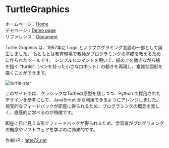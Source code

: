 # TurtleGraphics  

ホームページ：[Home](turtle.latte72.net)   
デモページ：[Demo page](turtle.latte72.net/demo.html)  
リファレンス：[Document](turtle.latte72.net/document.html) 

Turtle Graphics は、1967年に Logo というプログラミング言語の一部として誕生しました。 もともとは教育現場で教師がプログラミングの基礎を教えるために作られたツールです。 シンプルなコマンドを用いて、紙の上を動きながら絵を描く "turtle"（ペンを持った小さなロボット）の動きを再現し、複雑な図形を描くことができます。  

![turtle-star](https://turtle.latte72.net/turtle-star.png)

このサイトでは、クラシックなTurtleの原型を残しつつ、Python で採用されたデザインを参考にして、JavaScript から利用できるようにアレンジしました。 視覚的なフィードバックが即座に得られるため、プログラミングの概念を楽しく、直感的に学べるのが特徴です。  

即座に目に見える形でフィードバックが得られるため、学習者がプログラミングの概念やソフトウェアを学ぶのに効果的です。  
  
作者HP：[latte72.net](https://latte72.net/) 
